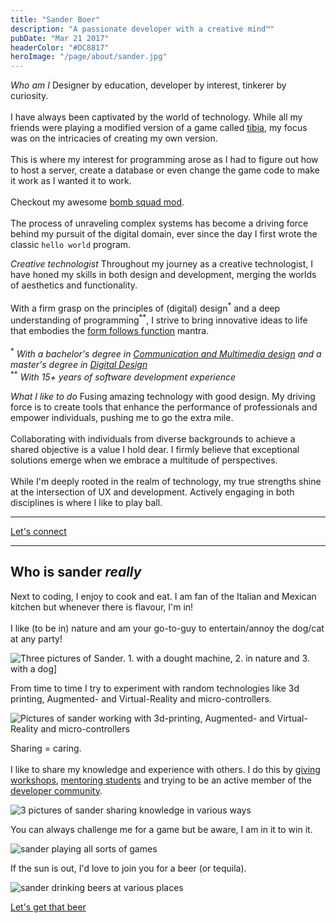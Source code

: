 ```yaml
---
title: "Sander Boer"
description: "A passionate developer with a creative mind™"
pubDate: "Mar 21 2017"
headerColor: "#DC8817"
heroImage: "/page/about/sander.jpg"
---
```


_Who am I_
<span>
    Designer by education, developer by interest, tinkerer by curiosity.<br aria-hidden /></br>
    I have always been captivated by the world of technology. While all my friends were playing a modified version of a game called <a href="https://otservlist.org" target="_blank">tibia</a>, my focus was on the intricacies of creating my own version.
    <br aria-hidden /><br aria-hidden />
    This is where my interest for programming arose as I had to figure out how to host a server, create a database or even change the game code to make it work as I wanted it to work.
    <br aria-hidden /><br aria-hidden />
    Checkout my awesome <a href="https://otland.net/threads/bombsquad-9-6.187509" target="_blank">bomb squad mod</a>.
    <br aria-hidden /><br aria-hidden />
    The process of unraveling complex systems has become a driving force behind my pursuit of the digital domain, ever since the day I first wrote the classic `hello world` program.
</span>

_Creative technologist_
<span>
    Throughout my journey as a creative technologist, I have honed my skills in both design and development, merging the worlds of aesthetics and functionality.
    <br aria-hidden /><br aria-hidden />
    With a firm grasp on the principles of (digital) design<sup class="text-sm">\*</sup> and a deep understanding of programming<sup class="text-sm">\*\*</sup>, I strive to bring innovative ideas to life that embodies the <a href="https://en.wikipedia.org/wiki/Form_follows_function#:~:text=Form%20follows%20function%20is%20a,its%20intended%20function%20or%20purpose." target="_blank">form follows function</a> mantra.
    <br aria-hidden /><br aria-hidden />
    <span class="text-sm">
        <sup>*</sup>
        <em>
            With a bachelor's degree in <a href="https://www.cmd-amsterdam.nl" target="_blank">Communication and Multimedia design</a> and a master's degree in <a href="https://www.masterdigitaldesign.com/alumni/sander-boer" target="_blank">Digital Design</a>
        </em>
        <br aria-hidden />
        <sup>\*\*</sup>
        <em>With 15+ years of software development experience</em>
    </span>
</span>

_What I like to do_
Fusing amazing technology with good design. My driving force is to create tools that enhance the performance of professionals and empower individuals, pushing me to go the extra mile.
<br aria-hidden /><br aria-hidden />
Collaborating with individuals from diverse backgrounds to achieve a shared objective is a value I hold dear. I firmly believe that exceptional solutions emerge when we embrace a multitude of perspectives.
<br aria-hidden /><br aria-hidden />
While I'm deeply rooted in the realm of technology, my true strengths shine at the intersection of UX and development. Actively engaging in both disciplines is where I like to play ball.

<hr/>

<a href="mailto:mail@sanderboer.nl?subject=Let's connect!&body=Hi, I'd like to connect with you," target="_blank">Let's connect</a>

<hr/>

## Who is sander _really_
Next to coding, I enjoy to cook and eat. I am fan of the Italian and Mexican kitchen but whenever there is flavour, I'm in!
<br aria-hidden /><br aria-hidden />
I like (to be in) nature and am your go-to-guy to entertain/annoy the dog/cat at any party!

<img src="/page/about/me_1.png" alt="Three pictures of Sander. 1. with a dought machine, 2. in nature and 3. with a dog]" loading="lazy" />

From time to time I try to experiment with random technologies like 3d printing, Augmented- and Virtual-Reality and micro-controllers.

<img src="/page/about/technologies.png" alt="Pictures of sander working with 3d-printing, Augmented- and Virtual-Reality and micro-controllers" loading="lazy" />

Sharing = caring.
<br aria-hidden /><br aria-hidden />
I like to share my knowledge and experience with others. I do this by <span><a href="https://docs.google.com/presentation/d/16IS66caD_78nlevIkSzTQUb54KVkHEzJMG_Kw08B8pY/edit?usp=sharing" target="_blank">giving workshops</a></span>, <span><a href="https://www.masterdigitaldesign.com/staff/sander-boer" target="_blank">mentoring students</a></span> and trying to be an active member of the <span><a href="https://stackoverflow.com/users/4655177/xiduzo" target="_blank">developer community</a></span>.

<img src="/page/about/sharing.png" alt="3 pictures of sander sharing knowledge in various ways" loading="lazy" />

You can always challenge me for a game but be aware, I am in it to win it.

<img src="/page/about/games.png" alt="sander playing all sorts of games" loading="lazy" />

If the sun is out, I'd love to join you for a beer (or tequila).

<img src="/page/about/beer.png" alt="sander drinking beers at various places" loading="lazy" />

<a href="mailto:mail@sanderboer.nl?subject=Let's connect!&body=Hi, I'd like to connect with you," target="_blank">Let's get that beer</a>